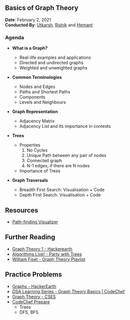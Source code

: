 ## Basics of Graph Theory

**Date**: February 2, 2021 <br>
**Conducted By**: [Utkarsh](https://github.com/utkarsh261), [Rishik](https://github.com/sosooding) and [Hemant](https://github.com/hemant2132)

### Agenda

- **What is a Graph?**

  - Real-life examples and applications
  - Directed and undirected graphs
  - Weighted and unweighted graphs

- **Common Terminologies**

  - Nodes and Edges
  - Paths and Shortest Paths
  - Components
  - Levels and Neighbours

- **Graph Representation**

  - Adjacency Matrix
  - Adjacency List and its importance in contests

- **Trees**

  - Properties
    1.  No Cycles
    2.  Unique Path between any pair of nodes
    3.  Connected graph
    4.  N-1 edges, if there are N nodes
  - Importance of Trees

- **Graph Traversals**

  - Breadth First Search: Visualisation + Code
  - Depth First Search: Visualisation + Code

## Resources

- [Path-finding Visualizer](https://clementmihailescu.github.io/Pathfinding-Visualizer/)

## Further Reading

- [Graph Theory 1 - Hackerearth](https://www.hackerearth.com/practice/notes/graph-theory-part-i/)
- [Algorithms Live! - Party with Trees](https://www.youtube.com/watch?v=2PFl93WM_ao)
- [William Fiset - Graph Theory Playlist](https://www.youtube.com/playlist?list=PLDV1Zeh2NRsDGO4--qE8yH72HFL1Km93P)

## Practice Problems

- [Graphs - HackerEarth](https://www.hackerearth.com/practice/algorithms/graphs)
- [DSA Learning Series - Graph Theory Basics | CodeChef](https://www.codechef.com/LRNDSA08)
- [Graph Theory - CSES](https://cses.fi/problemset/)
- [CodeChef Prepare](https://www.codechef.com/certification/data-structures-and-algorithms/prepare)
  - Trees
  - DFS, BFS
